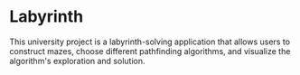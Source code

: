 # Labyrinth
This university project is a labyrinth-solving application that allows users to construct mazes, choose different pathfinding algorithms, and visualize the algorithm's exploration and solution.
